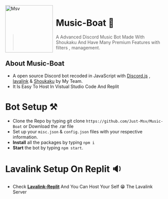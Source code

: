 <img width="150" height="150" align="left" style="float: left; margin: 0 10px 0 0;" alt="Msv" src="https://images-ext-2.discordapp.net/external/Ka_IS9BvD6t_bn-En4XVR36Dmw6BWmNOOUHaClv4WF8/%3Fsize%3D1024/https/cdn.discordapp.com/avatars/807855659173150781/f360c03f3ba6705c4d994b4edb19a634.png?width=427&height=427"> 

# Music-Boat 🎵
> A Advanced Discord Music Bot Made With Shoukaku And  Have Many Premium Features with filters , management.

## About Music-Boat 

- A open source Discord bot recoded in JavaScript with [Discord.js](https://discord.js.org/#/) , [lavalink](https://www.npmjs.com/package/lavalink) & [Shoukaku](https://deivu.github.io/Shoukaku/) by My Team.
- It Is Easy To Host In Vistual Studio Code And Replit

# Bot Setup ⚒

- Clone the Repo by typing git clone `https://github.com/Just-Msv/Music-Boat` or Download the .rar file
- Set up your `misc.json` & `config.json` files with your respective information.
- **Install** all the packages by typing `npm i`
- **Start** the bot by typing `npm start`.

# Lavalink Setup On Replit 🔉

- Check [**Lavalink-Replit**](https://github.com/Just-Msv/lavalink-replit) And You Can Host Your Self 😁 The Lavalink Server
